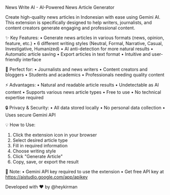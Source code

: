 News Write AI - AI-Powered News Article Generator

Create high-quality news articles in Indonesian with ease using Gemini AI. This extension is specifically designed to help writers, journalists, and content creators generate engaging and professional content.

✨ Key Features:
• Generate news articles in various formats (news, opinion, feature, etc.)
• 6 different writing styles (Neutral, Formal, Narrative, Casual, Investigative, Humanized)
• AI anti-detection for more natural results
• Automatic article saving
• Export articles in text format
• Intuitive and user-friendly interface

🎯 Perfect for:
• Journalists and news writers
• Content creators and bloggers
• Students and academics
• Professionals needing quality content

⚡ Advantages:
• Natural and readable article results
• Undetectable as AI content
• Supports various news article types
• Free to use
• No technical expertise required

🔒 Privacy & Security:
• All data stored locally
• No personal data collection
• Uses secure Gemini API

💡 How to Use:
1. Click the extension icon in your browser
2. Select desired article type
3. Fill in required information
4. Choose writing style
5. Click "Generate Article"
6. Copy, save, or export the result

📝 Note:
• Gemini API key required to use the extension
• Get free API key at https://aistudio.google.com/app/apikey

Developed with ❤️ by @heykirman
